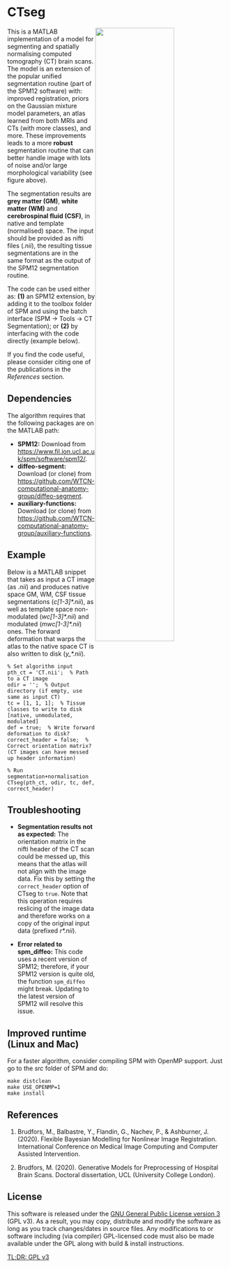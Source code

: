 # CTseg

<img style="float: right;" src="https://github.com/WCHN/CTseg/blob/master/demo.png" width="60%" height="60%">

This is a MATLAB implementation of a model for segmenting and spatially normalising computed tomography (CT) brain scans. The model is an extension of the popular unified segmentation routine (part of the SPM12 software) with: improved registration, priors on the Gaussian mixture model parameters, an atlas learned from both MRIs and CTs (with more classes), and more. These improvements leads to a more **robust** segmentation routine that can better handle image with lots of noise and/or large morphological variability (see figure above).

The segmentation results are **grey matter (GM)**, **white matter (WM)** and **cerebrospinal fluid (CSF)**, in native and template (normalised) space. The input should be provided as nifti files (*.nii*), the resulting tissue segmentations are in the same format as the output of the SPM12 segmentation routine. 

The code can be used either as: **(1)** an SPM12 extension, by adding it to the toolbox folder of SPM and using the batch interface (SPM -> Tools -> CT Segmentation); or **(2)** by interfacing with the code directly (example below).

If you find the code useful, please consider citing one of the publications in the *References* section.

## Dependencies

The algorithm requires that the following packages are on the MATLAB path:
* **SPM12:** Download from https://www.fil.ion.ucl.ac.uk/spm/software/spm12/.
* **diffeo-segment:** Download (or clone) from https://github.com/WTCN-computational-anatomy-group/diffeo-segment.
* **auxiliary-functions:** Download (or clone) from https://github.com/WTCN-computational-anatomy-group/auxiliary-functions.

## Example

Below is a MATLAB snippet that takes as input a CT image (as *.nii*) and produces native space GM, WM, CSF tissue segmentations (*c[1-3]\*.nii*), as well as template space non-modulated (*wc[1-3]\*.nii*) and modulated (*mwc[1-3]\*.nii*) ones. The forward deformation that warps the atlas to the native space CT is also written to disk (*y_\*.nii*).
```
% Set algorithm input
pth_ct = 'CT.nii';  % Path to a CT image
odir = '';  % Output directory (if empty, use same as input CT)
tc = [1, 1, 1];  % Tissue classes to write to disk [native, unmodulated, modulated]
def = true;  % Write forward deformation to disk?
correct_header = false;  % Correct orientation matrix? (CT images can have messed up header information)

% Run segmentation+normalisation
CTseg(pth_ct, odir, tc, def, correct_header)
```

## Troubleshooting

* **Segmentation results not as expected:** The orientation matrix in the nifti header of the CT scan could be messed up, this means that the atlas will not align with the image data. Fix this by setting the ```correct_header``` option of CTseg to ```true```. Note that this operation requires reslicing of the image data and therefore works on a copy of the original input data (prefixed *r\*.nii*).

* **Error related to spm_diffeo:** This code uses a recent version of SPM12; therefore, if your SPM12 version is quite old, the function ```spm_diffeo``` might break. Updating to the latest version of SPM12 will resolve this issue.

## Improved runtime (Linux and Mac)

For a faster algorithm, consider compiling SPM with OpenMP support. Just go to the *src* folder of SPM and do:
```
make distclean
make USE_OPENMP=1
make install
```

## References

1. Brudfors, M., Balbastre, Y., Flandin, G., Nachev, P., & Ashburner, J. (2020).
Flexible Bayesian Modelling for Nonlinear Image Registration. 
International Conference on Medical Image Computing and Computer Assisted Intervention.

2. Brudfors, M. (2020). 
Generative Models for Preprocessing of Hospital Brain Scans.
Doctoral dissertation, UCL (University College London).

## License

This software is released under the [GNU General Public License version 3](LICENSE) (GPL v3). As a result, you may copy, distribute and modify the software as long as you track changes/dates in source files. Any modifications to or software including (via compiler) GPL-licensed code must also be made available under the GPL along with build & install instructions.

[TL;DR: GPL v3](https://tldrlegal.com/license/gnu-general-public-license-v3-(gpl-3))
